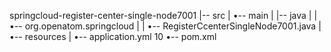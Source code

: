 springcloud-register-center-single-node7001
|-- src
|   •-- main
|       |-- java
|       |   •-- org.openatom.springcloud
|       |       •-- RegisterCcenterSingleNode7001.java
|       •-- resources
|           •-- application.yml
10
•-- pom.xml
